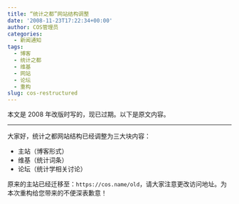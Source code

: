 ```yaml
---
title: “统计之都”网站结构调整
date: '2008-11-23T17:22:34+00:00'
author: COS管理员
categories:
  - 新闻通知
tags:
  - 博客
  - 统计之都
  - 维基
  - 网站
  - 论坛
  - 重构
slug: cos-restructured
---
```


本文是 2008 年改版时写的，现已过期。以下是原文内容。

---

大家好，统计之都网站结构已经调整为三大块内容：

* 主站（博客形式）
* 维基（统计词条）
* 论坛（统计学相关讨论）

原来的主站已经迁移至：`https://cos.name/old`，请大家注意更改访问地址。为本次重构给您带来的不便深表歉意！
